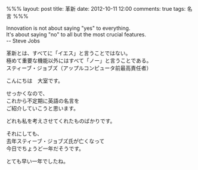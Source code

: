 %%%
layout: post
title: 革新
date: 2012-10-11 12:00
comments: true
tags: 名言
%%%

Innovation is not about saying "yes" to everything. <br />
It's about saying "no" to all but the most crucial features. <br />
-- Steve Jobs

革新とは、すべてに「イエス」と言うことではない。<br />
極めて重要な機能以外にはすべて「ノー」と言うことである。<br />
スティーブ・ジョブズ（アップルコンピュータ前最高責任者）

こんにちは　大室です。

せっかくなので、<br />
これから不定期に英語の名言を<br />
ご紹介していこうと思います。

どれも私を考えさせてくれたものばかりです。

それにしても、<br />
去年スティーブ・ジョブズ氏が亡くなって<br />
今日でちょうど一年だそうです。

とても早い一年でしたね。

